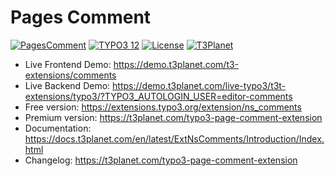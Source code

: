 # Pages Comment

  [![PagesComment](https://img.shields.io/badge/stable-v12.1.1-green?style=flat-square)](https://github.com/nitsan-technologies/ns_comments/tree/12.1.1) [![TYPO3 12](https://img.shields.io/badge/TYPO3-12-orange.svg?style=flat-square)](https://get.typo3.org/version/12) [![License](https://img.shields.io/badge/license-GPL--3.0-orange?style=flat-square)](https://www.gnu.org/licenses/gpl-3.0.en.html) [![T3Planet](https://img.shields.io/badge/T3Planet-PagesComment-50b99a?style=flat-square)](https://t3planet.com/typo3-page-comment-extension)

- Live Frontend Demo: https://demo.t3planet.com/t3-extensions/comments
- Live Backend Demo: https://demo.t3planet.com/live-typo3/t3t-extensions/typo3/?TYPO3_AUTOLOGIN_USER=editor-comments
- Free version: https://extensions.typo3.org/extension/ns_comments
- Premium version: https://t3planet.com/typo3-page-comment-extension
- Documentation: https://docs.t3planet.com/en/latest/ExtNsComments/Introduction/Index.html
- Changelog: https://t3planet.com/typo3-page-comment-extension
